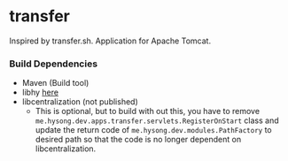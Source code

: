 # transfer
Inspired by transfer.sh. Application for Apache Tomcat.


### Build Dependencies
- Maven (Build tool)
- libhy [here](https://github.com/410-dev/libhy)
- libcentralization (not published)
  - This is optional, but to build with out this, you have to remove `me.hysong.dev.apps.transfer.servlets.RegisterOnStart` class and update the return code of `me.hysong.dev.modules.PathFactory` to desired path so that the code is no longer dependent on libcentralization.
 
  


